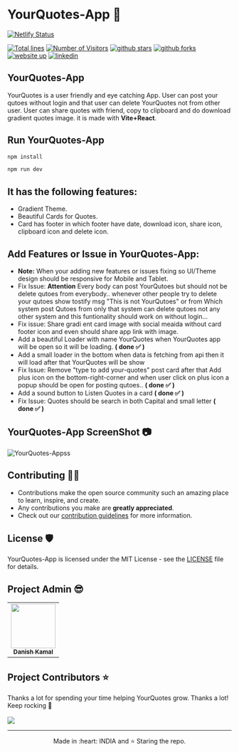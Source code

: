 # YourQuotes-App 📱

[![Netlify Status](https://api.netlify.com/api/v1/badges/5dc02221-5e8b-406d-a59b-72c0a563baa6/deploy-status)](https://app.netlify.com/sites/your-quotess/deploys)

<a href="https://github.com/danishzayan/YourQuotes-App"><img src="https://sloc.xyz/github/danishzayan/YourQuotes-App" alt="Total lines"></a>
<a href="https://github.com/danishzayan/YourQuotes-App"><img src="https://visitor-badge.laobi.icu/badge?page_id=danishzayan/YourQuotes-App" alt="Number of Visitors"></a>
<a href="https://github.com/danishzayan/YourQuotes-App/stargazers"><img src="https://img.shields.io/github/stars/danishzayan/YourQuotes-App" alt="github stars"></a>
<a href="https://github.com/danishzayan/YourQuotes-App/network/members"><img src="https://img.shields.io/github/forks/danishzayan/YourQuotes-App" alt="github forks"></a>
<a href="#"><img src="https://img.shields.io/badge/website-up-yellow" alt="website up"></a>
<a href="https://www.linkedin.com/in/danishzayan/"><img src="https://img.shields.io/badge/ask%20me-linkedin-1abc9c.svg" alt="linkedin"></a>

## YourQuotes-App

YourQuotes is a user friendly and eye catching App. User can post your qutoes without login and that user can delete YourQuotes not from other user. User can share quotes with friend, copy to clipboard and do download gradient quotes image. it is made with **Vite+React**.

## Run YourQuotes-App

```bash
npm install
```

```bash
npm run dev
```

## It has the following features:

- Gradient Theme.
- Beautiful Cards for Quotes.
- Card has footer in which footer have date, download icon, share icon, clipboard icon and delete icon.

## Add Features or Issue in YourQuotes-App:

- **Note:** When your adding new features or issues fixing so UI/Theme design should be responsive for Mobile and Tablet.
- Fix Issue: **Attention** Every body can post YourQutoes but should not be delete qutoes from everybody.. whenever other people try to delete your qutoes show tostify msg "This is not YourQutoes" or from Which system post Qutoes from only that system can delete qutoes not any other system and this funtionality should work on without login...
- Fix issue: Share gradi
  ent card image with social meaida without card footer icon and even should share app link with image.
- Add a beautiful Loader with name YourQuotes when YourQuotes app will be open so it will be loading. **( done ✅ )**
- Add a small loader in the bottom when data is fetching from api then it will load after that YourQuotes will be show
- Fix Issue: Remove "type to add your-quotes" post card after that Add plus icon on the bottom-right-corner and when user click on plus icon a popup should be open for posting qutoes.. **( done ✅ )**
- Add a sound button to Listen Quotes in a card **( done ✅ )**
- Fix Issue: Quotes should be search in both Capital and small letter **( done ✅ )**

## YourQuotes-App ScreenShot 📷

![YourQuotes-Appss](https://user-images.githubusercontent.com/46997504/193505249-6289857c-968e-4093-9b0b-60312a2e2faa.PNG)

## Contributing 👨‍💻

- Contributions make the open source community such an amazing place to learn, inspire, and create.
- Any contributions you make are **greatly appreciated**.
- Check out our [contribution guidelines](/CONTRIBUTING.md) for more information.

## License 🛡️

YourQuotes-App is licensed under the MIT License - see the [LICENSE](LICENSE) file for details.

## Project Admin 😎

<table>
  <tr>
<td align="center"><a href="https://github.com/danishzayan"><img src="https://avatars.githubusercontent.com/u/46997504?v=4" width="100px;" alt=""/><br /><sub><b>Danish Kamal</b></sub></a></td>
  </tr>
</table>
<h2>Project Contributors ⭐</h2> 
Thanks a lot for spending your time helping YourQuotes grow. Thanks a lot! Keep rocking 🍻<br /> <br />

<a href="https://github.com/danishzayan/YourQuotes-App/graphs/contributors">
  <img src="https://contrib.rocks/image?repo=danishzayan/YourQuotes-App" />
</a>

<hr>
<p align="center">
  Made in :heart: INDIA and ⭐ Staring the repo.
</p>

